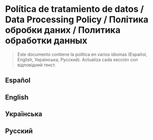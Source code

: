 # Política de tratamiento de datos / Data Processing Policy / Політика обробки даних / Политика обработки данных

> Este documento contiene la política en varios idiomas (Español, English, Українська, Русский). Actualiza cada sección con відповідний текст.

## Español

<!-- Inserte aquí la versión en español de la política de tratamiento de datos personales. -->

## English

<!-- Insert here the English version of the personal data processing policy. -->

## Українська

<!-- Додайте тут українську версію політики обробки персональних даних. -->

## Русский

<!-- Здесь разместите русскую версию политики обработки персональных данных. -->
